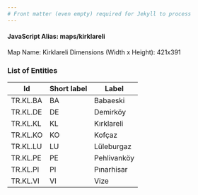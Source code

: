 ```yaml
---
# Front matter (even empty) required for Jekyll to process
---
```


#### JavaScript Alias: maps/kirklareli

Map Name: Kirklareli
Dimensions (Width x Height): 421x391





### List of Entities

 Id | Short label | Label
---|---|---
TR.KL.BA|BA|Babaeski
TR.KL.DE|DE|Demirköy
TR.KL.KL|KL|Kırklareli
TR.KL.KO|KO|Kofçaz
TR.KL.LU|LU|Lüleburgaz
TR.KL.PE|PE|Pehlivanköy
TR.KL.PI|PI|Pınarhisar
TR.KL.VI|VI|Vize

